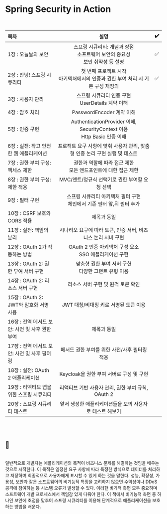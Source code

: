 # Spring Security in Action
<br>

목차|설명|✔️|
:--|:---:|---|
1장 : 오늘날의 보안|스프링 시큐리티: 개념과 장점<br>소프트웨어 보안의 중요성<br>보안 취약성 등 설명|✅
2장 : 안녕! 스프링 시큐리티|첫 번째 프로젝트 시작<br>아키텍처에서의 인증과 권한 부여 처리 시 기본 구성 재정의|✅
3장 : 사용자 관리|스프링 시큐리티 인증 구현<br>UserDetails 계약 이해| 
4장 : 암호 처리|PasswordEncoder 계약 이해|
5장 : 인증 구현|AuthenticationProvider 이해, SecurityContext 이용<br>Http Basic 인증 이해|
6장 : 실전: 작고 안전한 웹 애플리케이션|프로젝트 요구 사항에 맞춰 사용자 관리, 맞춤형 인증 논리 구현 실행 및 테스트|
7장 : 권한 부여 구성: 액세스 제한|권한과 역할에 따라 접근 제한<br> 모든 엔드포인트에 대한 접근 제한|
8장 : 권한 부여 구성: 제한 적용|MVC/앤트/정규식 선택기로 권한 부여할 요청 선택|
9장 : 필터 구현|스프링 시큐리티 아키텍처 필터 구현<br>체인에서 기존 필터 앞,뒤 필터 추가|
10장 : CSRF 보호와 CORS 적용|제목과 동일|
11장 : 실전: 책임의 분리|시나리오 요구에 따라 토큰, 인증 서버, 비즈니스 논리 서버 구현|
12장 : OAuth 2가 작동하는 방법|OAuth 2 인증 아키텍처 구성 요소<br>SSO 애플리케이션 구현|
13장 : OAuth 2: 권한 부여 서버 구현|맞춤형 권한 부여 서버 구현<br>다양한 그랜트 유형 이용|
14장 : OAuth 2: 리소스 서버 구현|리소스 서버 구현 및 원격 토큰 확인|
15장 : OAuth 2: JWT와 암호화 서명 사용|JWT 대칭/비대칭 키로 서명된 토큰 이용|
16장 : 전역 메서드 보안: 사전 및 사후 권한 부여|제목과 동일|
17장 : 전역 메서드 보안: 사전 및 사후 필터링|메서드 권한 부여를 위한 사전/사후 필터링 적용|
18장 : 실전: OAuth 2 애플리케이션|Keycloak을 권한 부여 서버로 구성 및 구현|
19장 : 리액티브 앱을 위한 스프링 시큐리티|리액티브 기반 사용자 관리, 권한 부여 규칙, OAuth 2|
20장 : 스프링 시큐리티 테스트|앞서 생성한 애플리케이션들을 모의 사용자로 테스트 해보기||  
<br><br>
## 👀
<br>
일반적으로 개발자는 애플리케이션의 목적이 비즈니스 문제를 해결하는 것임을 배우는 것으로 시작한다.  
이 목적은 일정한 요구 사항에 따라 특정한 방식으로 데이터를 처리하고 저장하며 최종적으로 사용자에게 표시할 수 있게 하는 것을 말한다.  
성능, 확장성, 가용성, 보안과 같은 소프트웨어의 비기능적 특징을 고려하지 않으면 수익성이나 DDoS 공격에 참여하는 등 시스템 오류가 발생할 수 있다.  
이러한 비기적 측면 모두 중요하며 소프트웨어 개발 프로세스에서 책임감 있게 다뤄야 한다.  
이 책에서 비기능적 측면 중 하나인 보안에 초점을 맞추어 스프링 시큐리티를 이용해 단계적으로 애플리케이션을 보호하는 방법을 배운다.
